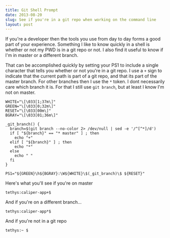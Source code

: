 ```yaml
---
title: Git Shell Prompt
date: 2013-08-20
slug: See if you're in a git repo when working on the command line
layout: post
---
```


If you're a developer then the tools you use from day to day forms a good part
of your experience. Something I like to know quickly in a shell is whether or
not my PWD is in a git repo or not. I also find it useful to know if I'm in
master or a different branch.

That can be accomplished quickly by setting your PS1 to include a single
character that tells you whether or not you're in a git repo. I use a `+` sign
to indicate that the current path is part of a git repo, and that its part of
the master branch. For other branches then I use the `*` token. I dont
necessarily care which branch it is. For that I still use `git branch`, but at
least I know I'm not on master.

    WHITE="\[\033[1;37m\]"
    GREEN="\[\033[0;32m\]"
    RESET="\[\033[00m\]"
    BGRAY="\[\033[01;36m\]"

    _git_branch() {
      branch=$(git branch --no-color 2> /dev/null | sed -e '/^[^*]/d')
      if [ "${branch}" == "* master" ] ; then
        echo "+"
      elif [ "${branch}" ] ; then
        echo "*"
      else
        echo " "
      fi	
    }

    PS1="${GREEN}\h${BGRAY}:\W${WHITE}\$(_git_branch)\$ ${RESET}"

Here's what you'll see if you're on master


    tethys:caliper-app+$ 

And if you're on a different branch...

    tethys:caliper-app*$ 

And if you're not in a git repo

    tethys:~ $ 


